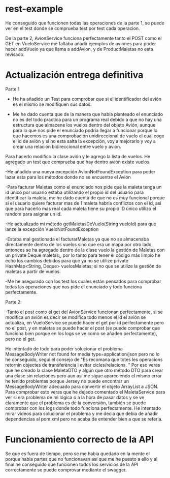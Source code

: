 # rest-example


He conseguido que funcionen todas las operaciones de la parte 1, se puede ver en el test donde se comprueba test por test cada operacion.

De la parte 2, AvionService funciona perfectamente tanto el POST como el GET en  VueloService me faltaba añadir ejemplos de aviones para poder hacer addVuelo ya que llama a addAvion, y de ProductMaletas no esta revisado.

# Actualización entrega definitiva

Parte 1

- He ha añadido un Test para comprobar que si el identificador del avión es el mismo se modifiquen sus datos.

- Me he dado cuenta que de la manera que había planteado el enunciado no es del todo practica para un programa real debido a que no hay una estructura que almacene los vuelos dentro del objeto Avión, aunque para lo que nos pide el enunciado podría llegar a funcionar porque lo que hacemos es una comprobación unidireccional de vuelo el cual coge el id de avión y si no esta salta la excepción, voy a mejorarlo y voy a crear una relación bidireccional entre vuelo y avión.

Para hacerlo modifico la clase avión y le agrego la lista de vuelos. He agregado un test que comprueba que hay dentro avión existe vuelos.

-He añadido una nueva excepción AvionNotFoundException para poder lazar esta para los métodos donde no se encuentre el Avión

-Para facturar Maletas como el enunciado nos pide que la maleta tenga un id único por usuario estaba utilizando el propio id del usuario para identificar la maleta, me he dado cuenta de que no es muy funcional porque si el usuario quiere facturar mas de 1 maleta habría conflictos con el id, asi que para hacerlo mas real cada maleta tiene su propio ID único utilizo el random para asignar un id.

-He actualizado mi método getMaletasDeVuelo(String vueloId) para que lanze la excepción VueloNotFoundException

-Estaba mal gestionada el facturarMaletas ya que no se almacenaba directamente dentro de los vuelos sino que era un mapa por otro lado, entonces se ha agregado dentro de la clase vuelo la gestión de Maletas con un private Deque<Maleta> maletas;, por lo tanto para tener el código más limpio he echo los cambios debidos para que ya no se utilize     private HashMap<String, Deque<Maleta>> vuelosMaletas;
si no que se utilize la gestión de maletas a partir de vuelos.

-Me he asegurado con los test los cuales están pensados para comprobar todas las operaciones que nos pide el enunciado y todo funciona perfectamente.

Parte 2:

-Tanto el post como el get del AvionService funcionan perfectamente, si se modifica un avión es decir se modifica todo menos el id el avión se actualiza, en VueloService se puede hacer el get por id perfectamente pero no el post, y en maletas se puede hacer el post (se puede comprobar que funciona bien porque en los logs se ve como se añaden perfectamente),  pero no el get. 

He intentado de todo para poder solucionar el problema MessageBodyWriter not found for media type=application/json pero no lo he conseguido, segui el consejo de "Es recomana que totes les operacions retornin objectes de transferència i evitar 
cicles/relacions. " Por eso veras que he creado la clase MaletaDTO y algún que otro método DTO para crear una clase sin relaciones pero aun así me sigue apareciendo el mismo error he tenido problemas porque Jersey no puede encontrar un MessageBodyWriter adecuado para convertir el objeto ArrayList a JSON. Para comprobar esto veras que he dejado comentado el MaletaService para ver si era problema de mi lógica o a la hora de pasar datos y se ve claramente que el problema es de la conversión, también se puede comprobar con los logs donde todo funciona perfectamente. He intentado mirar vídeos para solucionar el problema y me decia que debia de añadir dependencias al pom.xml pero no acaba de entender bien a que se referia.

# Funcionamiento correcto de la API

Se que es fuera de tiempo, pero se me habia quedado en la mente el porque habia partes que no funcionavan así que me he puesto a ello y al final he conseguido que funcionen todos los servicios de la API correctamente se puede comprovar mediante el swagger.


